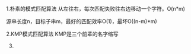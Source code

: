 1.朴素的模式匹配算法
从左往右，每次匹配失败往右边移动一个字符。O(n*m)

源串长度n，目标子串m，最好的匹配效率O(1)，最坏O((n-m)*m)


2.KMP模式匹配算法
KMP是三个前辈的名字缩写

3.